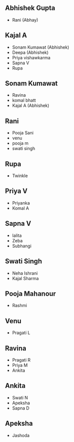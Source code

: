 ## Abhishek Gupta
- Rani (Abhay)


## Kajal A
- Sonam Kumawat (Abhishek)
- Deepa (Abhishek)
- Priya vishawkarma
- Sapna V
- Rupa



## Sonam Kumawat
- Ravina
- komal bhatt
- Kajal A (Abhishek)


## Rani
- Pooja Sani
- venu 
- pooja m
- swati singh


## Rupa
- Twinkle


## Priya V
- Priyanka
- Komal A


## Sapna V
- lalita 
- Zeba
- Subhangi


 
## Swati Singh
- Neha Ishrani
- Kajal Sharma 


## Pooja Mahanour
- Rashmi 


## Venu
- Pragati L



## Ravina
- Pragati R
- Priya M
- Ankita



## Ankita 
- Swati N
- Apeksha
- Sapna D


## Apeksha
- Jashoda
